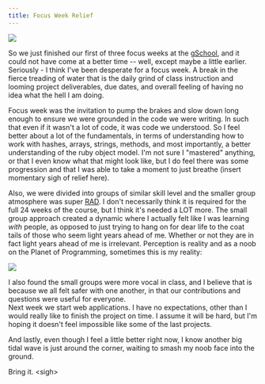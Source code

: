 ```yaml
---
title: Focus Week Relief
---
```


![](/images/woman_couch.png)

So we just finished our first of three focus weeks at the <a href= "http://www.gschool.it/" target= "blank">gSchool</a>, and
it could not have come at a better time -- well, except maybe a little
earlier. Seriously - I think I've been desperate for a focus week. A
break in the fierce treading of water that is the daily grind of class
instruction and looming project deliverables, due dates, and
overall feeling of having no idea what the hell I am doing. 

Focus week was the invitation to pump the brakes and slow down long enough
to ensure we were grounded in the code we were writing. In such that
even if it wasn't a lot of code, it was code we understood. So I
feel better about a lot of the fundamentals, in terms of understanding
how to work with hashes, arrays, strings, methods, and most
importantly, a better understanding of the ruby object model. I'm not
sure I "mastered" anything, or that I even know what that might look
like, but I do feel there was some progression and that I was able to
take a moment to just breathe (insert momentary sigh of relief here). 

Also, we were divided into groups of similar skill level and the
smaller group atmosphere was super <a href= "http://www.themovierad.com/#!/Home" target= "blank">RAD</a>. I don't necessarily think it is required for the full 24 weeks of the
course, but I think it's needed a LOT more. The small group approach
created a dynamic where I actually felt like I was learning *with*
people, as opposed to just trying to hang on for dear life to the coat
tails of those who seem light years ahead of me. Whether or not they are in fact light years ahead of me is irrelevant. Perception is reality and as a noob on the Planet of Programming, sometimes this is my reality:

![](/images/scream.png)

I also found the small groups were more vocal in class, and I believe that is because we all felt safer with
one another, in that our contributions and questions were useful for
everyone.   
Next week we start web applications. I have no expectations,
other than I would really like to finish the project on time. I assume
it will be hard, but I'm hoping it doesn't feel impossible like
some of the last projects.

And lastly, even though I feel a little better right now, I know
another big tidal wave is just around the corner, waiting to smash
my noob face into the ground. 

Bring it. \<sigh\>
